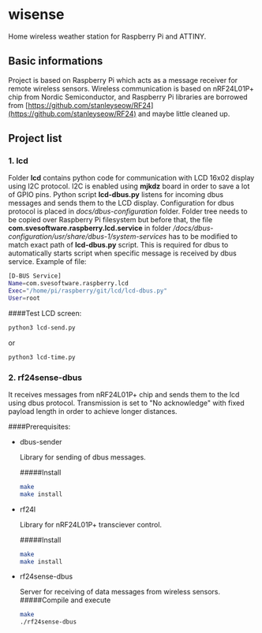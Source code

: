 wisense
=======

Home wireless weather station for Raspberry Pi and ATTINY.

Basic informations
------------------

Project is based on Raspberry Pi which acts as a message receiver for remote wireless sensors.
Wireless communication is based on nRF24L01P+ chip from Nordic Semiconductor, and Raspberry Pi libraries are borrowed from [https://github.com/stanleyseow/RF24](https://github.com/stanleyseow/RF24) and maybe little cleaned up.

Project list
------------------

### 1. lcd
Folder **lcd** contains python code for communication with LCD 16x02 display using I2C protocol. I2C is enabled using **mjkdz** board in order to save a lot of GPIO pins.
Python script **lcd-dbus.py** listens for incoming dbus messages and sends them to the LCD display.
Configuration for dbus protocol is placed in *docs/dbus-configuration* folder. Folder tree needs to be copied over Raspberry Pi filesystem but before that, the file **com.svesoftware.raspberry.lcd.service** in folder */docs/dbus-configuration/usr/share/dbus-1/system-services* has to be modified to match exact path of **lcd-dbus.py** script. This is required for dbus to automatically starts script when specific message is received by dbus service.
Example of file:

```bash
[D-BUS Service]
Name=com.svesoftware.raspberry.lcd
Exec="/home/pi/raspberry/git/lcd/lcd-dbus.py" 
User=root
```


####Test LCD screen:
```bash
python3 lcd-send.py
```
or
```bash
python3 lcd-time.py
```


### 2. rf24sense-dbus
It receives messages from nRF24L01P+ chip and sends them to the lcd using dbus protocol.
Transmission is set to "No acknowledge" with fixed payload length in order to achieve longer distances.

####Prerequisites:
* dbus-sender

  Library for sending of dbus messages.

  #####Install

  ```bash
  make
  make install
  ```

* rf24l

  Library for nRF24L01P+ transciever control.

  #####Install 

  ```bash
  make
  make install
  ```

* rf24sense-dbus

  Server for receiving of data messages from wireless sensors.
  #####Compile and execute

  ```bash
  make
  ./rf24sense-dbus
  ```  
